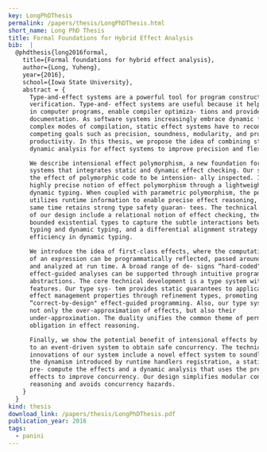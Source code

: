 ```yaml
---
key: LongPhDThesis
permalink: /papers/thesis/LongPhDThesis.html
short_name: Long PhD Thesis
title: Formal Foundations for Hybrid Effect Analysis
bib:  |
  @phdthesis{long2016formal,
    title={Formal foundations for hybrid effect analysis},
    author={Long, Yuheng},
    year={2016},
    school={Iowa State University},
    abstract = {
      Type-and-effect systems are a powerful tool for program construction and
      verification. Type-and- effect systems are useful because it help reduce bugs
      in computer programs, enable compiler optimiza- tions and provide program
      documentation. As software systems increasingly embrace dynamic features and
      complex modes of compilation, static effect systems have to reconcile over
      competing goals such as precision, soundness, modularity, and programmer
      productivity. In this thesis, we propose the idea of combining static and
      dynamic analysis for effect systems to improve precision and flexibility.

      We describe intensional effect polymorphism, a new foundation for effect
      systems that integrates static and dynamic effect checking. Our system allows
      the effect of polymorphic code to be intension- ally inspected. It supports a
      highly precise notion of effect polymorphism through a lightweight notion of
      dynamic typing. When coupled with parametric polymorphism, the powerful system
      utilizes runtime information to enable precise effect reasoning, while at the
      same time retains strong type safety guaran- tees. The technical innovations
      of our design include a relational notion of effect checking, the use of
      bounded existential types to capture the subtle interactions between static
      typing and dynamic typing, and a differential alignment strategy to achieve
      efficiency in dynamic typing.

      We introduce the idea of first-class effects, where the computational effect
      of an expression can be programmatically reflected, passed around as values,
      and analyzed at run time. A broad range of de- signs “hard-coded" in existing
      effect-guided analyses can be supported through intuitive programming
      abstractions. The core technical development is a type system with a couple of
      features. Our type sys- tem provides static guarantees to application-specific
      effect management properties through refinement types, promoting
      “correct-by-design" effect-guided programming. Also, our type system computes
      not only the over-approximation of effects, but also their
      under-approximation. The duality unifies the common theme of permission vs.
      obligation in effect reasoning.

      Finally, we show the potential benefit of intensional effects by applying it
      to an event-driven system to obtain safe concurrency. The technical
      innovations of our system include a novel effect system to soundly approximate
      the dynamism introduced by runtime handlers registration, a static analysis to
      pre- compute the effects and a dynamic analysis that uses the precomputed
      effects to improve concurrency. Our design simplifies modular concurrency
      reasoning and avoids concurrency hazards.
    }
  }
kind: thesis
download_link: /papers/thesis/LongPhDThesis.pdf
publication_year: 2016
tags:
  - panini
---
```

